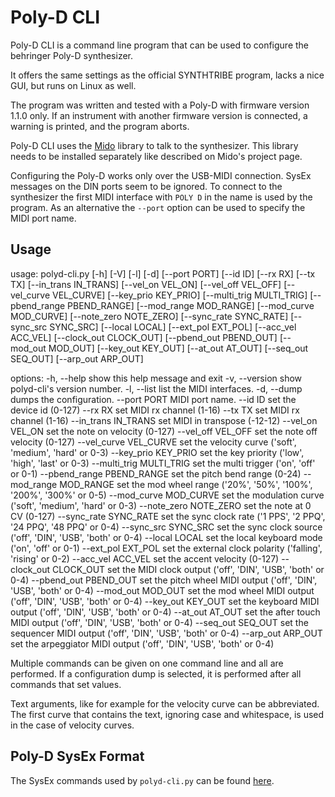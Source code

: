 # Poly-D CLI

Poly-D CLI is a command line program that can be used to configure the behringer Poly-D synthesizer.

It offers the same settings as the official SYNTHTRIBE program, lacks a nice GUI, but runs on Linux as well.

The program was written and tested with a Poly-D with firmware version 1.1.0 only. If an instrument with another firmware version is connected, a warning is printed, and the program aborts.

Poly-D CLI uses the [Mido](https://github.com/mido/mido) library to talk to the synthesizer. This library needs to be installed separately like described on Mido's project page.

Configuring the Poly-D works only over the USB-MIDI connection. SysEx messages on the DIN ports seem to be ignored. To connect to the synthesizer the first MIDI interface with `POLY D` in the name is used by the program. As an alternative  the `--port` option can be used to specify the MIDI port name.

## Usage

  usage: polyd-cli.py [-h] [-V] [-l] [-d] [--port PORT] [--id ID] [--rx RX] [--tx TX]
                      [--in_trans IN_TRANS] [--vel_on VEL_ON] [--vel_off VEL_OFF] [--vel_curve VEL_CURVE]
                      [--key_prio KEY_PRIO] [--multi_trig MULTI_TRIG] [--pbend_range PBEND_RANGE]
                      [--mod_range MOD_RANGE] [--mod_curve MOD_CURVE] [--note_zero NOTE_ZERO]
                      [--sync_rate SYNC_RATE] [--sync_src SYNC_SRC] [--local LOCAL] [--ext_pol EXT_POL]
                      [--acc_vel ACC_VEL] [--clock_out CLOCK_OUT] [--pbend_out PBEND_OUT]
                      [--mod_out MOD_OUT] [--key_out KEY_OUT] [--at_out AT_OUT] [--seq_out SEQ_OUT]
                      [--arp_out ARP_OUT]

  options:
    -h, --help            show this help message and exit
    -v, --version         show polyd-cli's version number.
    -l, --list            list the MIDI interfaces.
    -d, --dump            dumps the configuration.
    --port PORT           MIDI port name.
    --id ID               set the device id (0-127)
    --rx RX               set MIDI rx channel (1-16)
    --tx TX               set MIDI rx channel (1-16)
    --in_trans IN_TRANS   set MIDI in transpose (-12-12)
    --vel_on VEL_ON       set the note on velocity (0-127)
    --vel_off VEL_OFF     set the note off velocity (0-127)
    --vel_curve VEL_CURVE
                          set the velocity curve ('soft', 'medium', 'hard' or 0-3)
    --key_prio KEY_PRIO   set the key priority ('low', 'high', 'last' or 0-3)
    --multi_trig MULTI_TRIG
                          set the multi trigger ('on', 'off' or 0-1)
    --pbend_range PBEND_RANGE
                          set the pitch bend range (0-24)
    --mod_range MOD_RANGE
                          set the mod wheel range ('20%', '50%', '100%', '200%', '300%' or 0-5)
    --mod_curve MOD_CURVE
                          set the modulation curve ('soft', 'medium', 'hard' or 0-3)
    --note_zero NOTE_ZERO
                          set the note at 0 CV (0-127)
    --sync_rate SYNC_RATE
                          set the sync clock rate ('1 PPS', '2 PPQ', '24 PPQ', '48 PPQ' or 0-4)
    --sync_src SYNC_SRC   set the sync clock source ('off', 'DIN', 'USB', 'both' or 0-4)
    --local LOCAL         set the local keyboard mode ('on', 'off' or 0-1)
    --ext_pol EXT_POL     set the external clock polarity ('falling', 'rising' or 0-2)
    --acc_vel ACC_VEL     set the accent velocity (0-127)
    --clock_out CLOCK_OUT
                          set the MIDI clock output ('off', 'DIN', 'USB', 'both' or 0-4)
    --pbend_out PBEND_OUT
                          set the pitch wheel MIDI output ('off', 'DIN', 'USB', 'both' or 0-4)
    --mod_out MOD_OUT     set the mod wheel MIDI output ('off', 'DIN', 'USB', 'both' or 0-4)
    --key_out KEY_OUT     set the keyboard MIDI output ('off', 'DIN', 'USB', 'both' or 0-4)
    --at_out AT_OUT       set the after touch MIDI output ('off', 'DIN', 'USB', 'both' or 0-4)
    --seq_out SEQ_OUT     set the sequencer MIDI output ('off', 'DIN', 'USB', 'both' or 0-4)
    --arp_out ARP_OUT     set the arpeggiator MIDI output ('off', 'DIN', 'USB', 'both' or 0-4)

Multiple commands can be given on one command line and all are performed. If a configuration dump is selected, it is performed after all commands that set values.

Text arguments, like for example for the velocity curve can be abbreviated. The first curve that contains the text, ignoring case and whitespace, is used in the case of velocity curves. 

## Poly-D SysEx Format

The SysEx commands used by `polyd-cli.py` can be found [here](polyd-sysex.md).
